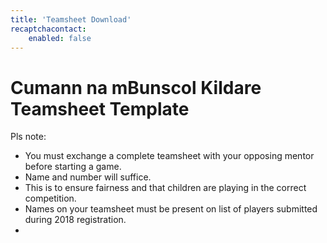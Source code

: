 ```yaml
---
title: 'Teamsheet Download'
recaptchacontact:
    enabled: false
---
```


# Cumann na mBunscol Kildare Teamsheet Template #
Pls note:
* You must exchange a complete teamsheet with your opposing mentor before starting a game.
* Name and number will suffice.
* This is to ensure fairness and that children are playing in the correct competition.
* Names on your teamsheet must be present on list of players submitted during 2018 registration.
* 